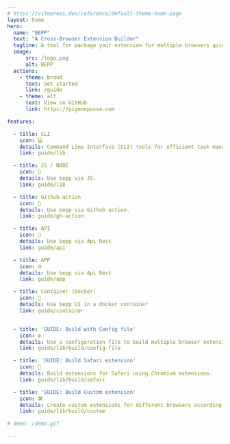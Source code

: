 ```yaml
---
# https://vitepress.dev/reference/default-theme-home-page
layout: home
hero:
  name: "BEPP"
  text: "A Cross-Browser Extension Builder"
  tagline: A tool for package your extension for multiple browsers quickly and easily (Including Safari)
  image:
      src: /logo.png
      alt: BEPP
  actions:
    - theme: brand
      text: Get started
      link: /guide
    - theme: alt
      text: View on GitHub
      link: https://pigeonposse.com

features:

  - title: CLI
    icon: 💻
    details: Command Line Interface (CLI) tools for efficient task management in the terminal.
    link: guide/lib

  - title: JS / NODE
    icon: 🚀
    details: Use bepp via JS.
    link: guide/lib

  - title: Github action
    icon: 🤖
    details: Use bepp via Github action.
    link: guide/gh-action

  - title: API
    icon: 📡 
    details: Use bepp via Api Rest
    link: guide/api

  - title: APP
    icon: 🌐
    details: Use bepp via Api Rest
    link: guide/app

  - title: Container (Docker)
    icon: 🐳
    details: Use bepp UI in a docker container
    link: guide/container


  - title: 'GUIDE: Build with Config file'
    icon: ⚙️
    details: Use a configuration file to build multiple browser extensions.
    link: guide/lib/build/config-file

  - title: 'GUIDE: Build Safari extension'
    icon: 🧭
    details: Build extensions for Safari using Chromium extensions.
    link: guide/lib/build/safari

  - title: 'GUIDE: Build Custom extension'
    icon: 🛠️
    details: Create custom extensions for different browsers according to the specific project needs.
    link: guide/lib/build/custom

# demo: /demo.gif

---
```

